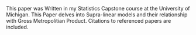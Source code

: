 This paper was Written in my Statistics Capstone course at the University of Michigan.
This Paper delves into Supra-linear models and their relationship with Gross Metropolitian Product.
Citations to referenced papers are included.
